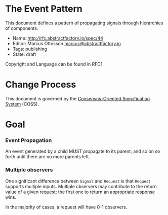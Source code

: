 # The Event Pattern

This document defines a pattern of propagating signals through hierarchies of components.

* Name: http://rfc.abstractfactory.io/spec/44
* Editor: Marcus Ottosson <marcus@abstractfactory.io>
* Tags: publishing
* State: draft

Copyright and Language can be found in RFC1

# Change Process

This document is governed by the [Consensus-Oriented Specification System](http://www.digistan.org/spec:1/COSS) (COSS).

# Goal


### Event Propagation

An event generated by a child MUST propagate to its parent; and so on so forth until there are no more parents left.

### Multiple observers

One significant difference between `Signal` and `Request` is that `Request` supports multiple inputs. Multiple observers may contribute to the return value of a given request; the first one to return an appropriate response wins.

In the majority of cases, a request will have 0-1 observers.